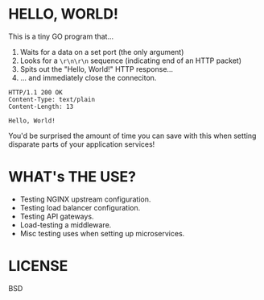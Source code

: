 # HELLO, WORLD!

This is a tiny GO program that...

1. Waits for a data on a set port (the only argument)
2. Looks for a `\r\n\r\n` sequence (indicating end of an HTTP packet) 
3. Spits out the "Hello, World!" HTTP response...
4. ... and immediately close the conneciton.

```http
HTTP/1.1 200 OK
Content-Type: text/plain
Content-Length: 13

Hello, World!
```

You'd be surprised the amount of time you can save with this when setting disparate parts
of your application services!

# WHAT's THE USE?

* Testing NGINX upstream configuration.
* Testing load balancer configuration.
* Testing API gateways.
* Load-testing a middleware.
* Misc testing uses when setting up microservices.

# LICENSE

BSD

